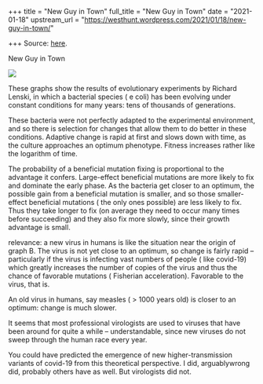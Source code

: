+++
title = "New Guy in Town"
full_title = "New Guy in Town"
date = "2021-01-18"
upstream_url = "https://westhunt.wordpress.com/2021/01/18/new-guy-in-town/"

+++
Source: [here](https://westhunt.wordpress.com/2021/01/18/new-guy-in-town/).

New Guy in Town

[![](https://westhunt.files.wordpress.com/2021/01/fitness-curves.png?w=640&h=183)](https://westhunt.files.wordpress.com/2021/01/fitness-curves.png)

These graphs show the results of evolutionary experiments by Richard
Lenski, in which a bacterial species ( e coli) has been evolving under
constant conditions for many years: tens of thousands of generations.

These bacteria were not perfectly adapted to the experimental
environment, and so there is selection for changes that allow them to do
better in these conditions. Adaptive change is rapid at first and slows
down with time, as the culture approaches an optimum phenotype. Fitness
increases rather like the logarithm of time.

The probability of a beneficial mutation fixing is proportional to the
advantage it confers. Large-effect beneficial mutations are more likely
to fix and dominate the early phase. As the bacteria get closer to an
optimum, the possible gain from a beneficial mutation is smaller, and so
those smaller-effect beneficial mutations ( the only ones possible) are
less likely to fix. Thus they take longer to fix (on average they need
to occur many times before succeeding) and they also fix more slowly,
since their growth advantage is small.

relevance: a new virus in humans is like the situation near the origin
of graph B. The virus is not yet close to an optimum, so change is
fairly rapid – particularly if the virus is infecting vast numbers of
people ( like covid-19) which greatly increases the number of copies of
the virus and thus the chance of favorable mutations ( Fisherian
acceleration). Favorable to the virus, that is.

An old virus in humans, say measles ( \> 1000 years old) is closer to
an optimum: change is much slower.

It seems that most professional virologists are used to viruses that
have been around for quite a while – understandable, since new viruses
do not sweep through the human race every year.

You could have predicted the emergence of new higher-transmission
variants of covid-19 from this theoretical perspective. I did,
arguablywrong did, probably others have as well. But virologists did
not.









